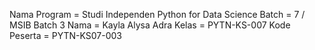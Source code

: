 Nama Program = Studi Independen Python for Data Science
Batch = 7 / MSIB Batch 3
Nama = Kayla Alysa Adra
Kelas = PYTN-KS-007
Kode Peserta = PYTN-KS07-003